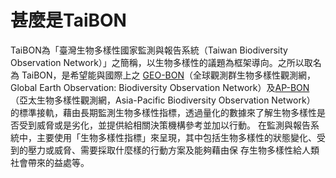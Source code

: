 # 甚麼是TaiBON

TaiBON為「臺灣生物多樣性國家監測與報告系統（Taiwan Biodiversity Observation Network）」之簡稱，以生物多樣性的議題為框架導向。之所以取名為
TaiBON，是希望能與國際上之 [GEO-BON](http://geobon.org/)（全球觀測群生物多樣性觀測網，Global Earth Observation: Biodiversity Observation 
Network）及[AP-BON](http://www.esabii.biodic.go.jp/ap-bon/index.html)（亞太生物多樣性觀測網，Asia-Pacific Biodiversity Observation Network）
的標準接軌，藉由長期監測生物多樣性指標，透過量化的數據來了解生物多樣性是否受到威脅或是劣化，並提供給相關決策機構參考並加以行動。
在監測與報告系統中，主要使用「生物多樣性指標」來呈現，其中包括生物多樣性的狀態變化、受到的壓力或威脅、需要採取什麼樣的行動方案及能夠藉由保
存生物多樣性給人類社會帶來的益處等。

